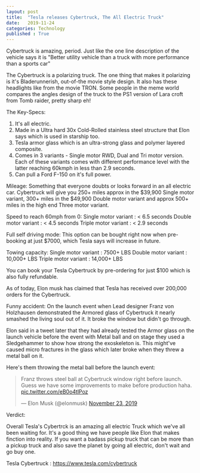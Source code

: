 ```yaml
---
layout: post
title:  "Tesla releases Cybertruck, The All Electric Truck"
date:   2019-11-24 
categories: Technology
published : True
---
```


Cybertruck is amazing, period. Just like the one line description of the vehicle says it is "Better utility vehicle than a truck with more performance than a sports car"

The Cybertruck is a polarizing truck. The one thing that makes it polarizing is it's Bladerunnerish, out-of-the movie style design. It also has these headlights like from the movie TRON.
Some people in the meme world compares the angles design of the truck to the PS1 version of Lara croft from Tomb raider, pretty sharp eh!

The Key-Specs:
1. It's all electric.
2. Made in a Ultra hard 30x Cold-Rolled stainless steel structure that Elon says which is used in starship too. 
3. Tesla armor glass which is an ultra-strong glass and polymer layered composite. 
4. Comes in 3 variants - Single motor RWD, Dual and Tri motor version. Each of these variants comes with different performance level with the latter reaching 60kmph in less than 2.9 seconds.
5. Can pull a Ford F-150 on it's full power.

Mileage:
Something that everyone doubts or looks forward in an all electric car.
Cybertruck will give you 250+ miles approx in the $39,900 Single motor variant, 300+ miles in the $49,900 Double motor variant and approx 500+ miles in the high end Three motor variant.

Speed to reach 60mph from 0:
Single motor variant : < 6.5 seconds
Double motor variant : < 4.5 seconds
Triple motor variant : < 2.9 seconds	

Full self driving mode:
This option can be bought right now when pre-booking at just $7000, which Tesla says will increase in future.

Towing capacity:
Single motor variant : 7500+ LBS
Double motor variant : 10,000+ LBS
Triple motor variant : 14,000+ LBS

You can book your Tesla Cybertruck by pre-ordering for just $100 which is also fully refundable. 

As of today, Elon musk has claimed that Tesla has received over 200,000 orders for the Cybertruck.

Funny accident: 
On the launch event when Lead designer Franz von Holzhausen demonstrated the Armored glass of Cybertruck it nearly smashed the living soul out of it. It broke the window but didn't go through. 

Elon said in a tweet later that they had already tested the Armor glass on the launch vehicle before the event with Metal ball and on stage they used a Sledgehammer to show how strong the exoskeleton is. This might've caused micro fractures in the glass which later broke when they threw a metal ball on it.

Here's them throwing the metal ball before the launch event:
<blockquote class="twitter-tweet" data-lang="en"><p lang="en" dir="ltr">Franz throws steel ball at Cybertruck window right before launch. Guess we have some improvements to make before production haha. <a href="https://t.co/eB0o4tlPoz">pic.twitter.com/eB0o4tlPoz</a></p>&mdash; Elon Musk (@elonmusk) <a href="https://twitter.com/elonmusk/status/1198090787520598016?ref_src=twsrc%5Etfw">November 23, 2019</a></blockquote>
<script async src="https://platform.twitter.com/widgets.js" charset="utf-8"></script>

Verdict:

Overall Tesla's Cybertrck is an amazing all electric Truck which we've all been waiting for. It's a good thing we have people like Elon that makes finction into reality. If you want a badass pickup truck that can be more than a pickup truck and also save the planet by going all electric, don't wait and go buy one.

Tesla Cybertruck : https://www.tesla.com/cybertruck

